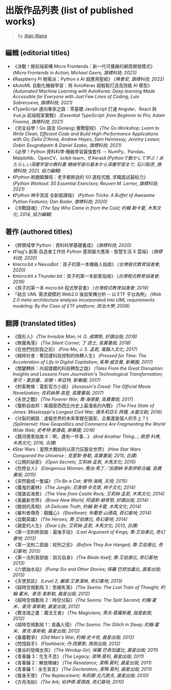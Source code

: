 # 出版作品列表 (list of published works)

> by [Alan Wang](https://github.com/alankrantas)

## 編輯 (editorial titles)

- 《決戰！微前端架構 Micro Frontends：新一代可擴展的網頁開發模式》 _(Micro Frontends in Action; Michael Geers, 旗標科技; 2023)_
- 《Raspberry Pi 樹莓派：Python x AI 超應用聖經》 _(陳會安, 旗標科技; 2022)_
- 《AutoML 自動化機器學習：用 AutoKeras 超輕鬆打造高效能 AI 模型》 _(Automated Machine Learning with AutoKeras: Deep learning Made Accessible for Everyone with Just Few Lines of Coding; Luis Sobrecueva, 旗標科技; 2021)_
- 《TypeScript 邁向專家之路：零基礎 JavaScript 打通 Angular、React 與 Vue.js 前端框架實戰》 _(Essential TypeScript: from Beginner to Pro; Adam Freema, 旗標科技; 2021)_
- 《完全自學！Go 語言 (Golang) 實戰聖經》 _(The Go Workshop: Learn to Write Clean, Efficient Code and Build High-Performance Applications with Go; Delio D'Anna, Andrew Hayes, Sam Hennessy, Jeremy Leasor, Gobin Sougrakpam & Daniel Szabo, 旗標科技; 2021)_
- 《必學！Python 資料科學‧機器學習最強套件 － NumPy、Pandas、Matplotlib、OpenCV、scikit-learn、tf.Keras》 _(Pythonで動かして学ぶ！あたらしい深層学習の教科書 機械学習の基本から深層学習まで; 石川聡彦, 旗標科技; 2021, 協力編輯)_
- 《Python 刷題鍛鍊班：老手都刷過的 50 道程式題, 求職面試最給力》 _(Python Workout: 50 Essential Exercises; Reuven M. Lerner, 旗標科技; 2021)_
- 《Python 神乎其技 全新超譯版》 _(Python Tricks: A Buffet of Awesome Python Features; Dan Bader, 旗標科技; 2020)_
- 《冷戰諜魂》 _(The Spy Who Came in from the Cold; 約翰‧勒卡雷, 木馬文化; 2014, 協力編輯)_

## 著作 (authored titles)

- 《跨領域學 Python：資料科學基礎養成》 _(旗標科技; 2020)_
- 《Flag's 創客‧自造者工作坊 Python 感測器大應用 - 智慧生活 X 雲端》 _(旗標科技; 2020)_
- 《micro:bit x NexusBot：孩子的第一本機器人指南》 _(台灣程式教育協進會; 2020)_
- 《micro:bit x Thunder:bit：孩子的第一本創客指南》 _(台灣程式教育協進會; 2019)_
- 《孩子的第一本 micro:bit 程式學習書》 _(台灣程式教育協進會; 2019)_
- 「結合 UML 需求塑模的 Web2.0 後設架構分析 ─ 以 ETF 平台為例」 _(Web 2.0 meta-architecture analysis incorporated into UML requirements modeling: By the Case of ETF platform; 政治大學; 2008)_

## 翻譯 (translated titles)

- 《隱形人》 _(The Invisible Man; H. G. 威爾斯, 好讀出版; 2018)_
- 《無聲角落》 _(The Silent Corner; 丁‧昆士, 高寶書版; 2018)_
- 《在他們找到我之前》 _(Fine Me; J. S. 孟若, 電腦人文化; 2017)_
- 《縮時社會：奪回遭科技控制的快轉人生》 _(Pressed for Time: The Acceleration of Life in Digital Capitalism; 茱蒂‧威吉曼, 新樂園; 2017)_
- 《關鍵轉折：內容媒體的科技轉型之路》 _(Tales From the Great Disruption: Insights and Lessons From Journalism's Technological Transformation; 麥可・夏皮羅、安娜・希亞特, 新樂園; 2017)_
- 《刺客教條：電影官方小說》 _(Assassin's Creed: The Official Movie Novelization; 克莉絲蒂‧高登, 高寶書版; 2017)_
- 《永世之戰》 _(The Forever War; 喬‧海德曼, 高寶書版; 2017)_
- 《瓊斯自由邦：美國密西西比州史上最漫長的內戰》 _(The Free State of Jones: Mississippi's Longest Civil War; 薇多莉亞‧E‧拜儂, 水靈文創; 2016)_
- 《分裂的網路：虛擬世界的未來掌握在國家、企業還是個人的手上？》 _(Splinternet: How Geopolitics and Commerce Are Fragmenting the World Wide Web; 史考特‧麥康森, 新樂園; 2016)_
- 《銀河便車指南 6：啊，還有一件事...》 _(And Another Thing...; 歐恩‧科弗, 木馬文化; 2016, 合譯)_
- 《Star Wars：星際大戰如何以原力征服全世界》 _(How Star Wars Conquered the Universe ; 克里斯‧泰勒, 高寶書版; 2015, 合譯)_
- 《公開的祕密》 _(Open Secrets; 艾莉絲‧孟若, 木馬文化; 2015)_
- 《危險女人》 _(Dangerous Woman; 喬治‧馬丁／加德納‧多索伊斯合編, 高寶書版; 2015)_
- 《突然變成一隻貓》 _(To Be a Cat; 麥特‧海格, 天培; 2015)_
- 《魔鬼的叢林》 _(The Jungle; 厄普頓‧辛克萊, 柿子文化; 2014)_
- 《城堡岩海景》 _(The View from Castle Rock; 艾莉絲‧孟若, 木馬文化; 2014)_
- 《美麗新世界》 _(Brave New World; 阿道斯‧赫胥黎, 好讀出版; 2014)_
- 《脆弱的真相》 _(A Delicate Truth; 約翰‧勒卡雷, 木馬文化; 2014)_
- 《審判者傳奇：鋼鐵心》 _(Steelheart; 布蘭登‧山德森, 奇幻基地; 2014)_
- 《血戰英雄》 _(The Heroes; 喬‧艾伯康比, 奇幻基地; 2014)_
- 《親愛的人生》 _(Dear Life; 艾莉絲‧孟若, 木馬文化; 2013, 合譯)_
- 《第一法則終部曲：最後手段》 _(Last Argument of Kings; 喬‧艾伯康比, 奇幻基地; 2013)_
- 《第一法則二部曲：絞刑之前》 _(Before They Are Hanged; 喬‧艾伯康比, 奇幻基地; 2013)_
- 《第一法則首部曲：劍刃自身》 _(The Blade Itself; 喬‧艾伯康比, 奇幻基地; 2013)_
- 《六號抽水站》 _(Pump Six and Other Stories; 保羅‧巴奇加盧比, 晨星出版; 2013)_
- 《天使禁區》 _(Level 2; 麗諾‧艾普漢絲, 奇幻基地; 2013)_
- 《超時空規劃局 3：思緒失落》 _(The Seems: The Lost Train of Thought; 約翰‧霍米、麥克‧韋斯勒, 晨星出版; 2012)_
- 《超時空規劃局 2：時空分裂》 _(The Seems: The Split Second; 約翰‧霍米、麥克‧韋斯勒, 晨星出版; 2012)_
- 《費洛瑞之書：魔法王者》 _(The Magicians; 萊夫‧葛羅斯曼, 就是創意; 2012)_
- 《超時空規劃局 1：臭蟲入侵》 _(The Seems: The Glitch in Sleep; 約翰‧霍米、麥克‧韋斯勒, 晨星出版; 2012)_
- 《垂暮戰爭》 _(Old Man's War; 約翰‧史卡奇, 晨星出版; 2012)_
- 《閃憶殺手》 _(Flashback; 丹‧西蒙斯, 商周出版; 2012)_
- 《曼谷的發條女孩》 _(The Windup Girl; 保羅‧巴奇加盧比, 晨星出版; 2011)_
- 《青春鑰 3：生生不息》 _(The Legacy; 潔瑪‧莫利, 晨星出版; 2011)_
- 《青春鑰 2：解放陣線》 _(The Resistance; 潔瑪‧莫利, 晨星出版; 2011)_
- 《青春鑰 1：永生宣言》 _(The Declaration; 潔瑪‧莫利, 晨星出版; 2011)_
- 《替身天使》 _(The Replacement; 布莉娜‧尤凡歐夫, 晨星出版; 2010)_
- 《方舟浩劫》 _(The Ark; 伯伊德‧莫理森, 奇幻基地; 2010)_
